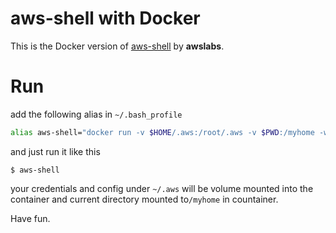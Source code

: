 # aws-shell with Docker

This is the Docker version of [aws-shell](https://github.com/awslabs/aws-shell) by **awslabs**.

# Run

add the following alias in `~/.bash_profile` 
```bash
alias aws-shell="docker run -v $HOME/.aws:/root/.aws -v $PWD:/myhome -w /myhome -ti pahud/aws-shell"
```

and just run it like this

```
$ aws-shell
```

your credentials and config under `~/.aws` will be volume mounted into the container and current directory mounted to`/myhome` in countainer.



Have fun.

